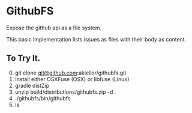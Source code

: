 GithubFS
========

Expose the github api as a file system.

This basic implementation lists issues as files with their body as content.

To Try It.
----------
0. git clone git@github.com:akiellor/githubfs.git
1. Install either OSXFuse (OSX) or libfuse (Linux)
2. gradle distZip
3. unzip build/distributions/githubfs.zip -d .
4. ./githubfs/bin/githubfs <your-mountpoint>
5. ls <your-mountpoint>

